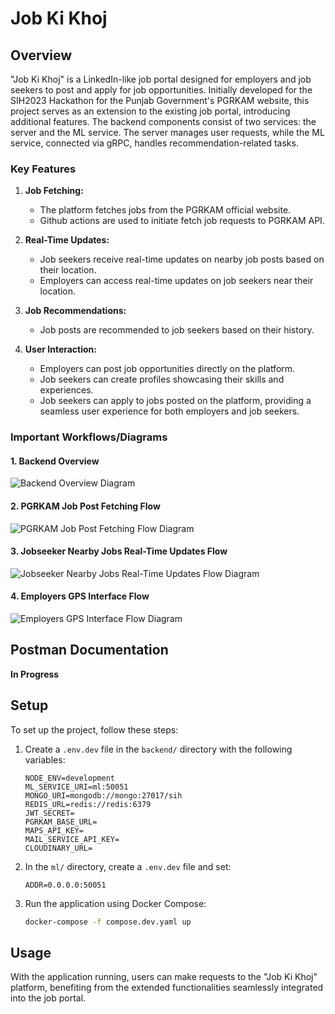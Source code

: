 # Job Ki Khoj

## Overview

"Job Ki Khoj" is a LinkedIn-like job portal designed for employers and job seekers to post and apply for job opportunities. Initially developed for the SIH2023 Hackathon for the Punjab Government's PGRKAM website, this project serves as an extension to the existing job portal, introducing additional features. The backend components consist of two services: the server and the ML service. The server manages user requests, while the ML service, connected via gRPC, handles recommendation-related tasks.

### Key Features

1. **Job Fetching:**
   - The platform fetches jobs from the PGRKAM official website.
   - Github actions are used to initiate fetch job requests to PGRKAM API.

2. **Real-Time Updates:**
   - Job seekers receive real-time updates on nearby job posts based on their location.
   - Employers can access real-time updates on job seekers near their location.

3. **Job Recommendations:**
   - Job posts are recommended to job seekers based on their history.

4. **User Interaction:**
   - Employers can post job opportunities directly on the platform.
   - Job seekers can create profiles showcasing their skills and experiences.
   - Job seekers can apply to jobs posted on the platform, providing a seamless user experience for both employers and job seekers.

### Important Workflows/Diagrams

#### 1. Backend Overview

![Backend Overview Diagram](https://github.com/Job-Ki-Khoj-Smart-India-Hackathon-2023/backend-monorepo/assets/95378716/c3b7e2b0-d538-4017-bea2-9cf9f939e872)

#### 2. PGRKAM Job Post Fetching Flow

![PGRKAM Job Post Fetching Flow Diagram](https://github.com/Job-Ki-Khoj-Smart-India-Hackathon-2023/backend-monorepo/assets/95378716/1e076ad0-30a4-48dd-a75e-f80e50540e77)

#### 3. Jobseeker Nearby Jobs Real-Time Updates Flow

![Jobseeker Nearby Jobs Real-Time Updates Flow Diagram](https://github.com/Job-Ki-Khoj-Smart-India-Hackathon-2023/backend-monorepo/assets/95378716/51a31898-39d9-411a-9538-0db379dcbb55)

#### 4. Employers GPS Interface Flow

![Employers GPS Interface Flow Diagram](https://github.com/Job-Ki-Khoj-Smart-India-Hackathon-2023/backend-monorepo/assets/95378716/9bacb7b0-6f29-4a3b-83d1-684cb1e0fdb4)

## Postman Documentation

**In Progress**

## Setup

To set up the project, follow these steps:

1. Create a `.env.dev` file in the `backend/` directory with the following variables:

   ```env
   NODE_ENV=development
   ML_SERVICE_URI=ml:50051
   MONGO_URI=mongodb://mongo:27017/sih
   REDIS_URL=redis://redis:6379
   JWT_SECRET=
   PGRKAM_BASE_URL=
   MAPS_API_KEY=
   MAIL_SERVICE_API_KEY=
   CLOUDINARY_URL=
   ```

2. In the `ml/` directory, create a `.env.dev` file and set:

   ```env
   ADDR=0.0.0.0:50051
   ```

3. Run the application using Docker Compose:

   ```bash
   docker-compose -f compose.dev.yaml up
   ```

## Usage

With the application running, users can make requests to the "Job Ki Khoj" platform, benefiting from the extended functionalities seamlessly integrated into the job portal.



